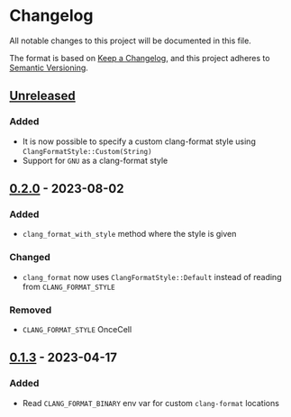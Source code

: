 <!--
SPDX-FileCopyrightText: 2023 Klarälvdalens Datakonsult AB, a KDAB Group company <info@kdab.com>
SPDX-FileContributor: Andrew Hayzen <andrew.hayzen@kdab.com>

SPDX-License-Identifier: MIT OR Apache-2.0
-->

# Changelog

All notable changes to this project will be documented in this file.

The format is based on [Keep a Changelog](https://keepachangelog.com/en/1.0.0/),
and this project adheres to [Semantic Versioning](https://semver.org/spec/v2.0.0.html).

## [Unreleased](https://github.com/KDAB/clang-format-rs/compare/v0.2.0...HEAD)

### Added

- It is now possible to specify a custom clang-format style using `ClangFormatStyle::Custom(String)`
- Support for `GNU` as a clang-format style

## [0.2.0](https://github.com/KDAB/clang-format-rs/compare/v0.1.3...v0.2.0) - 2023-08-02

### Added

- `clang_format_with_style` method where the style is given

### Changed

- `clang_format` now uses `ClangFormatStyle::Default` instead of reading from `CLANG_FORMAT_STYLE`

### Removed

- `CLANG_FORMAT_STYLE` OnceCell

## [0.1.3](https://github.com/KDAB/clang-format-rs/compare/v0.1.2...v0.1.3) - 2023-04-17

### Added

- Read `CLANG_FORMAT_BINARY` env var for custom `clang-format` locations

